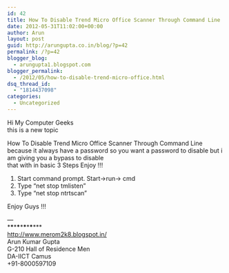 ```yaml
---
id: 42
title: How To Disable Trend Micro Office Scanner Through Command Line
date: 2012-05-31T11:02:00+00:00
author: Arun
layout: post
guid: http://arungupta.co.in/blog/?p=42
permalink: /?p=42
blogger_blog:
  - arungupta1.blogspot.com
blogger_permalink:
  - /2012/05/how-to-disable-trend-micro-office.html
dsq_thread_id:
  - "1814437098"
categories:
  - Uncategorized
---
```

Hi My Computer Geeks   
<span>this is a new topic </span>

<span>How To Disable Trend Micro Office Scanner Through Command Line</span>  
<span>because it always have a password so you want a password to disable but i am giving you a bypass to disable </span>  
<span>that with in basic 3 Steps Enjoy !!! </span>

1. Start command prompt. Start->run-> cmd  
2. Type &#8220;net stop tmlisten&#8221;  
3. Type &#8220;net stop ntrtscan&#8221;

<span>Enjoy Guys !!!</span>

&#8212;   
\***\***\***\***\***\***\***\***\***<a></a>  
<http://www.merom2k8.blogspot.in/>   
Arun Kumar Gupta  
G-210 Hall of Residence Men  
DA-IICT Camus   
+91-8000597109